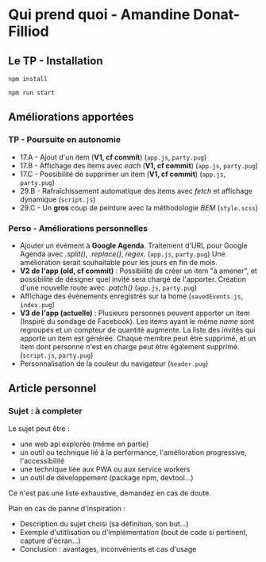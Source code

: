 # Qui prend quoi - Amandine Donat-Filliod

## Le TP - Installation

`npm install`

`npm run start`



## Améliorations apportées

### TP - Poursuite en autonomie

- 17.A - Ajout d'un item (**V1, cf commit**) (`app.js`, `party.pug`)
- 17.B - Affichage des items avec _each_ (**V1, cf commit**) (`app.js`, `party.pug`)
- 17.C - Possibilité de supprimer un item (**V1, cf commit**) (`app.js`, `party.pug`)
- 29.B - Rafraîchissement automatique des items avec _fetch_ et affichage dynamique (`script.js`)
- 29.C - Un **gros** coup de peinture avec la méthodologie _BEM_ (`style.scss`)

### Perso - Améliorations personnelles

- Ajouter un évément à **Google Agenda**. Traitement d'URL pour Google Agenda avec _.split()_, _.replace()_, _regex_. (`app.js`, `party.pug`) Une amélioration serait souhaitable pour les jours en fin de mois.
- **V2 de l'app (old, cf commit)** : Possibilité de créer un item "à amener", et possibilité de désigner quel invité sera chargé de l'apporter. Création d'une nouvelle route avec _.patch()_ (`app.js`, `party.pug`)
- Affichage des événements enregistrés sur la home (`savedEvents.js`, `index.pug`)
- **V3 de l'app (actuelle)** : Plusieurs personnes peuvent apporter un item (Inspiré du sondage de Facebook). Les items ayant le même _name_ sont regroupés et un compteur de quantité augmente. La liste des invités qui apporte un item est générée. Chaque membre peut être supprimé, et un item dont personne n'est en charge peut être également supprimé. (`script.js`, `party.pug`)
- Personnalisation de la couleur du navigateur (`header.pug`)



## Article personnel

### Sujet : à completer

Le sujet peut être :

- une web api explorée (même en partie)
- un outil ou technique lié à la performance, l'amélioration progressive, l'accessibilité
- une technique liée aux PWA ou aux service workers
- un outil de développement (package npm, devtool...)

Ce n'est pas une liste exhaustive, demandez en cas de doute.

Plan en cas de panne d'inspiration :

- Description du sujet choisi (sa définition, son but...)
- Exemple d'utitlisation ou d'implémentation (bout de code si pertinent, capture d'écran...)
- Conclusion : avantages, inconvénients et cas d'usage
